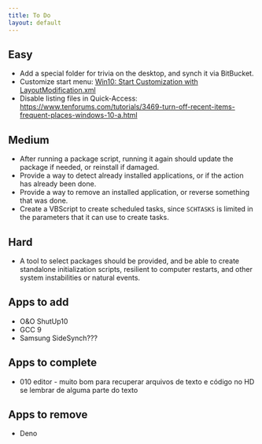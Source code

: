 ```yaml
---
title: To Do
layout: default
---
```


## Easy

- Add a special folder for trivia on the desktop, and synch it via BitBucket.
- Customize start menu: [Win10: Start Customization with LayoutModification.xml](https://winpeguy.wordpress.com/2015/10/30/win10-start-customization-with-layoutmodification-xml)
- Disable listing files in Quick-Access: https://www.tenforums.com/tutorials/3469-turn-off-recent-items-frequent-places-windows-10-a.html

## Medium

- After running a package script, running it again should update the package if needed, or reinstall if damaged.
- Provide a way to detect already installed applications, or if the action has already been done.
- Provide a way to remove an installed application, or reverse something that was done.
- Create a VBScript to create scheduled tasks, since `SCHTASKS` is limited in the parameters that it can use to create tasks.

## Hard

- A tool to select packages should be provided, and be able to create standalone initialization scripts, resilient to computer restarts,
and other system instabilities or natural events.

## Apps to add
- O&O ShutUp10
- GCC 9
- Samsung SideSynch???

## Apps to complete
- 010 editor - muito bom para recuperar arquivos de texto e código no HD se lembrar de alguma parte do texto

## Apps to remove
- Deno

